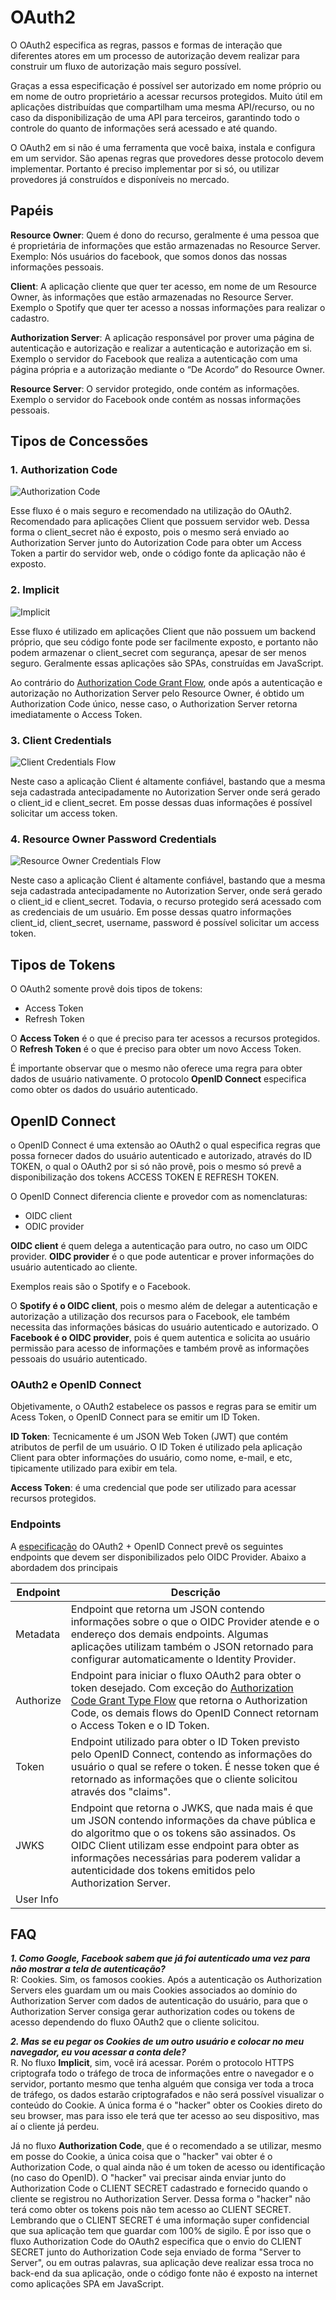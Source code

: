 # OAuth2

O OAuth2 especifica as regras, passos e formas de interação que diferentes atores em um processo de autorização devem realizar para construir um fluxo de autorização mais seguro possível.

Graças a essa especificação é possível ser autorizado em nome próprio ou em nome de outro proprietário a acessar recursos protegidos. Muito útil em aplicações distribuídas que compartilham uma mesma API/recurso, ou no caso da disponibilização de uma API para terceiros, garantindo todo o controle do quanto de informações será acessado e até quando.

O OAuth2 em si não é uma ferramenta que você baixa, instala e configura em um servidor. São apenas regras que provedores desse protocolo devem implementar. Portanto é preciso implementar por si só, ou utilizar provedores já construídos e disponíveis no mercado.

## Papéis

**Resource Owner**: Quem é dono do recurso, geralmente é uma pessoa que é proprietária de informações que estão armazenadas no Resource Server. Exemplo: Nós usuários do facebook, que somos donos das nossas informações pessoais.

**Client**: A aplicação cliente que quer ter acesso, em nome de um Resource Owner, às informações que estão armazenadas no Resource Server. Exemplo o Spotify que quer ter acesso a nossas informações para realizar o cadastro.

**Authorization Server**: A aplicação responsável por prover uma página de autenticação e autorização e realizar a autenticação e autorização em si. Exemplo o servidor do Facebook que realiza a autenticação com uma página própria e a autorização mediante o “De Acordo” do Resource Owner.

**Resource Server**: O servidor protegido, onde contém as informações. Exemplo o servidor do Facebook onde contém as nossas informações pessoais.

## Tipos de Concessões

### 1. Authorization Code <a href="authorization_code"></a>

![Authorization Code](/authorization_code.png)

Esse fluxo é o mais seguro e recomendado na utilização do OAuth2. Recomendado para aplicações Client que possuem servidor web. Dessa forma o client_secret não é exposto, pois o mesmo será enviado ao Authorization Server junto do Autorization Code para obter um Access Token a partir do servidor web, onde o código fonte da aplicação não é exposto.

### 2. Implicit

![Implicit](/implicit_grant_flow.png)

Esse fluxo é utilizado em aplicações Client que não possuem um backend próprio, que seu código fonte pode ser facilmente exposto, e portanto não podem armazenar o client_secret com segurança, apesar de ser menos seguro. Geralmente essas aplicações são SPAs, construídas em JavaScript. 

Ao contrário do [Authorization Code Grant Flow](#1-authorization-code-), onde após a autenticação e autorização no Authorization Server pelo Resource Owner, é obtido um Authorization Code único, nesse caso, o Authorization Server retorna imediatamente o Access Token.

### 3. Client Credentials

![Client Credentials Flow](/client_credentials.png)

Neste caso a aplicação Client é altamente confiável, bastando que a mesma seja cadastrada antecipadamente no Autorization Server onde será gerado o client_id e client_secret. Em posse dessas duas informações é possível solicitar um access token.

### 4. Resource Owner Password Credentials

![Resource Owner Credentials Flow](/resource_owner_password_credentials.png)

Neste caso a aplicação Client é altamente confiável, bastando que a mesma seja cadastrada antecipadamente no Autorization Server, onde será gerado o client_id e client_secret. Todavia, o recurso protegido será acessado com as credenciais de um usuário. Em posse dessas quatro informações client_id, client_secret, username, password é possível solicitar um access token.


## Tipos de Tokens

O OAuth2 somente provê dois tipos de tokens:

- Access Token
- Refresh Token

O **Access Token** é o que é preciso para ter acessos a recursos protegidos.  
O **Refresh Token** é o que é preciso para obter um novo Access Token.

É importante observar que o mesmo não oferece uma regra para obter dados de usuário nativamente. O protocolo **OpenID Connect** especifica como obter os dados do usuário autenticado.

## OpenID Connect

o OpenID Connect é uma extensão ao OAuth2 o qual especifica regras que possa fornecer dados do usuário autenticado e autorizado, através do ID TOKEN, o qual o OAuth2 por si só não provê, pois o mesmo só prevê a disponibilização dos tokens ACCESS TOKEN E REFRESH TOKEN.

O OpenID Connect diferencia cliente e provedor com as nomenclaturas:

- OIDC client
- ODIC provider

**OIDC client** é quem delega a autenticação para outro, no caso um OIDC provider.
**OIDC provider** é o que pode autenticar e prover informações do usuário autenticado ao cliente.

Exemplos reais são o Spotify e o Facebook.  

O __Spotify é o OIDC client__, pois o mesmo além de delegar a autenticação e autorização a utilização dos recursos para o Facebook, ele também necessita das informações básicas do usuário autenticado e autorizado.
O __Facebook é o OIDC provider__, pois é quem autentica e solicita ao usuário permissão para acesso de informações e também provê as informações pessoais do usuário autenticado.

### OAuth2 e OpenID Connect

Objetivamente, o OAuth2 estabelece os passos e regras para se emitir um Acess Token, o OpenID Connect para se emitir um ID Token.

**ID Token**: Tecnicamente é um JSON Web Token (JWT) que contém atributos de perfil de um usuário. O ID Token é utilizado pela aplicação Client para obter informações do usuário, como nome, e-mail, e etc, tipicamente utilizado para exibir em tela.

**Access Token**: é uma credencial que pode ser utilizado para acessar recursos protegidos.

### Endpoints

A [especificação](https://openid.net/specs/openid-connect-discovery-1_0.html#ProviderMetadata) do OAuth2 + OpenID Connect prevê os seguintes endpoints que devem ser disponibilizados pelo OIDC Provider. Abaixo a abordadem dos principais

|  Endpoint | Descrição   |
|---|---|
| Metadata  | Endpoint que retorna um JSON contendo informações sobre o que o OIDC Provider atende e o endereço dos demais endpoints. Algumas aplicações utilizam também o JSON retornado para configurar automaticamente o Identity Provider.  |
| Authorize | Endpoint para iniciar o fluxo OAuth2 para obter o token desejado. Com exceção do [Authorization Code Grant Type Flow](##1-authorization-code-) que retorna o Authorization Code, os demais flows do OpenID Connect retornam o Access Token e o ID Token. |
| Token     | Endpoint utilizado para obter o ID Token previsto pelo OpenID Connect, contendo as informações do usuário o qual se refere o token. É nesse token que é retornado as informações que o cliente solicitou através dos "claims". |
| JWKS      | Endpoint que retorna o JWKS, que nada mais é que um JSON contendo informações da chave pública e do algoritmo que o os tokens são assinados. Os OIDC Client utilizam esse endpoint para obter as informações necessárias para poderem validar a autenticidade dos tokens emitidos pelo Authorization Server. |
| User Info | |

## FAQ 

***1. Como Google, Facebook sabem que já foi autenticado uma vez para não mostrar a tela de autenticação?***  
R: Cookies. Sim, os famosos cookies. Após a autenticação os Authorization Servers eles guardam um ou mais Cookies associados ao domínio do Authorization Server com dados de autenticação do usuário, para que o Authorization Server consiga gerar authorization codes ou tokens de acesso dependendo do fluxo OAuth2 que o cliente solicitou.

***2. Mas se eu pegar os Cookies de um outro usuário e colocar no meu navegador, eu vou acessar a conta dele?***  
R. No fluxo **Implicit**, sim, você irá acessar. Porém o protocolo HTTPS criptografa todo o tráfego de troca de informações entre o navegador e o servidor, portanto mesmo que tenha alguém que consiga ver toda a troca de tráfego, os dados estarão criptografados e não será possível visualizar o conteúdo do Cookie. A única forma é o "hacker" obter os Cookies direto do seu browser, mas para isso ele terá que ter acesso ao seu dispositivo, mas aí o cliente já perdeu.

Já no fluxo **Authorization Code**, que é o recomendado a se utilizar, mesmo em posse do Cookie, a única coisa que o "hacker" vai obter é o Authorization Code, o qual ainda não é um token de acesso ou identificação (no caso do OpenID). O "hacker" vai precisar ainda enviar junto do Authorization Code o CLIENT SECRET cadastrado e fornecido quando o cliente se registrou no Authorization Server. Dessa forma o "hacker" não terá como obter os tokens pois não tem acesso ao CLIENT SECRET. Lembrando que o CLIENT SECRET é uma informação super confidencial que sua aplicação tem que guardar com 100% de sigilo. É por isso que o fluxo Authorization Code do OAuth2 especifica que o envio do CLIENT SECRET junto do Authorization Code seja enviado de forma "Server to Server", ou em outras palavras, sua aplicação deve realizar essa troca no back-end da sua aplicação, onde o código fonte não é exposto na internet como aplicações SPA em JavaScript.
